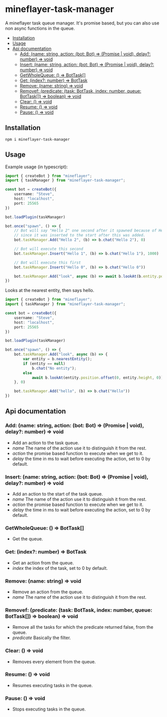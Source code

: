 # mineflayer-task-manager

A mineflayer task queue manager. It's promise based, but you can also use non async functions in the queue.

<!-- START doctoc generated TOC please keep comment here to allow auto update -->
<!-- DON'T EDIT THIS SECTION, INSTEAD RE-RUN doctoc TO UPDATE -->


- [Installation](#installation)
- [Usage](#usage)
- [Api documentation](#api-documentation)
  - [Add: (name: string, action: (bot: Bot) => (Promise<any> | void), delay?: number) => void](#add-name-string-action-bot-bot--promiseany--void-delay-number--void)
  - [Insert: (name: string, action: (bot: Bot) => (Promise<any> | void), delay?: number) => void](#insert-name-string-action-bot-bot--promiseany--void-delay-number--void)
  - [GetWholeQueue: () => BotTask[]](#getwholequeue---bottask)
  - [Get: (index?: number) => BotTask](#get-index-number--bottask)
  - [Remove: (name: string) => void](#remove-name-string--void)
  - [Removef: (predicate: (task: BotTask, index: number, queue: BotTask[]) => boolean) => void](#removef-predicate-task-bottask-index-number-queue-bottask--boolean--void)
  - [Clear: () => void](#clear---void)
  - [Resume: () => void](#resume---void)
  - [Pause: () => void](#pause---void)

<!-- END doctoc generated TOC please keep comment here to allow auto update -->

## Installation
    npm i mineflayer-task-manager

## Usage
Example usage (in typescript):
```ts
import { createBot } from "mineflayer";
import { taskManager } from "mineflayer-task-manager";

const bot = createBot({
    username: "Steve",
    host: "localhost",
    port: 25565
})

bot.loadPlugin(taskManager)

bot.once("spawn", () => {
    // Bot will say "Hello 2" one second after it spawned because of Hello 1 executing after 1000 ms,
    // since it was inserted to the start after this was added.
    bot.taskManager.Add("Hello 2", (b) => b.chat("Hello 2"), 0)

    // Bot will execute this second
    bot.taskManager.Insert("Hello 1", (b) => b.chat("Hello 1"), 1000)

    // Bot will execute this first
    bot.taskManager.Insert("Hello 0", (b) => b.chat("Hello 0"))

    bot.taskManager.Add("look", async (b) => await b.lookAt(b.entity.position.offset(0, 0, 1)), 0)
})
```

Looks at the nearest entity, then says hello.
```ts
import { createBot } from "mineflayer";
import { taskManager } from "mineflayer-task-manager";

const bot = createBot({
    username: "Steve",
    host: "localhost",
    port: 25565
})

bot.loadPlugin(taskManager)

bot.once("spawn", () => {
    bot.taskManager.Add("look", async (b) => {
        var entity = b.nearestEntity();
        if (entity == null)
            b.chat("No entity");
        else
            await b.lookAt(entity.position.offset(0, entity.height, 0))
    }, 0)

    bot.taskManager.Add("hello", (b) => b.chat("Hello"))
})
```

## Api documentation

### Add: (name: string, action: (bot: Bot) => (Promise<any> | void), delay?: number) => void
- Add an action to the task queue.
- *name* The name of the action use it to distinguish it from the rest.
- *action* the promise based function to execute when we get to it.
- *delay* the time in ms to wait before executing the action, set to 0 by default.

### Insert: (name: string, action: (bot: Bot) => (Promise<any> | void), delay?: number) => void
- Add an action to the start of the task queue.
- *name* The name of the action use it to distinguish it from the rest.
- *action* the promise based function to execute when we get to it.
- *delay* the time in ms to wait before executing the action, set to 0 by default.

### GetWholeQueue: () => BotTask[]
- Get the queue.

### Get: (index?: number) => BotTask
- Get an action from the queue.
- *index* the index of the task, set to 0 by default.

### Remove: (name: string) => void
- Remove an action from the queue.
- *name* The name of the action use it to distinguish it from the rest.

### Removef: (predicate: (task: BotTask, index: number, queue: BotTask[]) => boolean) => void
- Remove all the tasks for which the predicate returned false, from the queue.
- *predicate* Basically the filter.

### Clear: () => void
- Removes every element from the queue.

### Resume: () => void
- Resumes executing tasks in the queue.

### Pause: () => void
- Stops executing tasks in the queue.